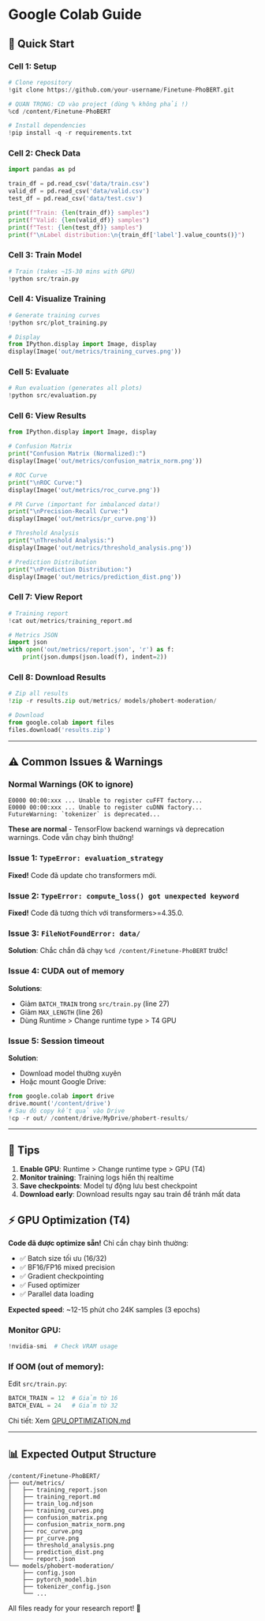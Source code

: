 # Google Colab Guide

## 🚀 Quick Start

### Cell 1: Setup
```python
# Clone repository
!git clone https://github.com/your-username/Finetune-PhoBERT.git

# QUAN TRỌNG: CD vào project (dùng % không phải !)
%cd /content/Finetune-PhoBERT

# Install dependencies
!pip install -q -r requirements.txt
```

### Cell 2: Check Data
```python
import pandas as pd

train_df = pd.read_csv('data/train.csv')
valid_df = pd.read_csv('data/valid.csv')
test_df = pd.read_csv('data/test.csv')

print(f"Train: {len(train_df)} samples")
print(f"Valid: {len(valid_df)} samples")
print(f"Test: {len(test_df)} samples")
print(f"\nLabel distribution:\n{train_df['label'].value_counts()}")
```

### Cell 3: Train Model
```python
# Train (takes ~15-30 mins with GPU)
!python src/train.py
```

### Cell 4: Visualize Training
```python
# Generate training curves
!python src/plot_training.py

# Display
from IPython.display import Image, display
display(Image('out/metrics/training_curves.png'))
```

### Cell 5: Evaluate
```python
# Run evaluation (generates all plots)
!python src/evaluation.py
```

### Cell 6: View Results
```python
from IPython.display import Image, display

# Confusion Matrix
print("Confusion Matrix (Normalized):")
display(Image('out/metrics/confusion_matrix_norm.png'))

# ROC Curve
print("\nROC Curve:")
display(Image('out/metrics/roc_curve.png'))

# PR Curve (important for imbalanced data!)
print("\nPrecision-Recall Curve:")
display(Image('out/metrics/pr_curve.png'))

# Threshold Analysis
print("\nThreshold Analysis:")
display(Image('out/metrics/threshold_analysis.png'))

# Prediction Distribution
print("\nPrediction Distribution:")
display(Image('out/metrics/prediction_dist.png'))
```

### Cell 7: View Report
```python
# Training report
!cat out/metrics/training_report.md

# Metrics JSON
import json
with open('out/metrics/report.json', 'r') as f:
    print(json.dumps(json.load(f), indent=2))
```

### Cell 8: Download Results
```python
# Zip all results
!zip -r results.zip out/metrics/ models/phobert-moderation/

# Download
from google.colab import files
files.download('results.zip')
```

---

## ⚠️ Common Issues & Warnings

### Normal Warnings (OK to ignore)
```
E0000 00:00:xxx ... Unable to register cuFFT factory...
E0000 00:00:xxx ... Unable to register cuDNN factory...
FutureWarning: `tokenizer` is deprecated...
```
**These are normal** - TensorFlow backend warnings và deprecation warnings. Code vẫn chạy bình thường!

### Issue 1: `TypeError: evaluation_strategy` 
**Fixed!** Code đã update cho transformers mới.

### Issue 2: `TypeError: compute_loss() got unexpected keyword` 
**Fixed!** Code đã tương thích với transformers>=4.35.0.

### Issue 3: `FileNotFoundError: data/`
**Solution**: Chắc chắn đã chạy `%cd /content/Finetune-PhoBERT` trước!

### Issue 4: CUDA out of memory
**Solutions**:
- Giảm `BATCH_TRAIN` trong `src/train.py` (line 27)
- Giảm `MAX_LENGTH` (line 26)
- Dùng Runtime > Change runtime type > T4 GPU

### Issue 5: Session timeout
**Solution**: 
- Download model thường xuyên
- Hoặc mount Google Drive:
```python
from google.colab import drive
drive.mount('/content/drive')
# Sau đó copy kết quả vào Drive
!cp -r out/ /content/drive/MyDrive/phobert-results/
```

---

## 🎯 Tips

1. **Enable GPU**: Runtime > Change runtime type > GPU (T4)
2. **Monitor training**: Training logs hiển thị realtime
3. **Save checkpoints**: Model tự động lưu best checkpoint
4. **Download early**: Download results ngay sau train để tránh mất data

## ⚡ GPU Optimization (T4)

**Code đã được optimize sẵn!** Chỉ cần chạy bình thường:
- ✅ Batch size tối ưu (16/32)
- ✅ BF16/FP16 mixed precision
- ✅ Gradient checkpointing
- ✅ Fused optimizer
- ✅ Parallel data loading

**Expected speed**: ~12-15 phút cho 24K samples (3 epochs)

### Monitor GPU:
```python
!nvidia-smi  # Check VRAM usage
```

### If OOM (out of memory):
Edit `src/train.py`:
```python
BATCH_TRAIN = 12  # Giảm từ 16
BATCH_EVAL = 24   # Giảm từ 32
```

Chi tiết: Xem [GPU_OPTIMIZATION.md](GPU_OPTIMIZATION.md)

---

## 📊 Expected Output Structure

```
/content/Finetune-PhoBERT/
├── out/metrics/
│   ├── training_report.json
│   ├── training_report.md
│   ├── train_log.ndjson
│   ├── training_curves.png
│   ├── confusion_matrix.png
│   ├── confusion_matrix_norm.png
│   ├── roc_curve.png
│   ├── pr_curve.png
│   ├── threshold_analysis.png
│   ├── prediction_dist.png
│   └── report.json
└── models/phobert-moderation/
    ├── config.json
    ├── pytorch_model.bin
    ├── tokenizer_config.json
    └── ...
```

All files ready for your research report! 🎉

